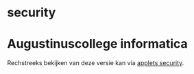 # security
# Augustinuscollege informatica

Rechstreeks bekijken van deze versie kan via [applets security](https://vnr-csg.github.io/security/index.html).
